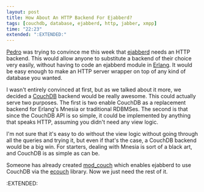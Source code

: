 ```yaml
---
layout: post
title: How About An HTTP Backend For Ejabberd?
tags: [couchdb, database, ejabberd, http, jabber, xmpp]
time: "22:23"
extended: ":EXTENDED:"
---
```


[Pedro](http://www.simplicidade.org/notes/archives/2008/11/rasputine.html) was trying to convince me this week that [ejabberd](http://www.ejabberd.im) needs an HTTP backend.  This would allow anyone to substitute a backend of their choice very easily, without having to code an ejabberd module in [Erlang](http://www.erlang.org).  It would be easy enough to make an HTTP server wrapper on top of any kind of database you wanted.

I wasn't entirely convinced at first, but as we talked about it more, we decided a [CouchDB](http://www.couchdb.org) backend would be really awesome.  This could actually serve two purposes.  The first is two enable CouchDB as a replacement backend for Erlang's Mnesia or traditional RDBMSes.  The second is that since the CouchDB API is so simple, it could be implemented by anything that speaks HTTP, assuming you didn't need any view logic.

I'm not sure that it's easy to do without the view logic without going through all the queries and trying it, but even if that's the case, a CouchDB backend would be a big win.  For starters, dealing with Mnesia is sort of a black art, and CouchDB is as simple as can be.

Someone has already created [mod_couch](http://www.cestari.info/2008/9/16/mod_couch-embedding-ecouch-client-for-couchdb-in-ejabberd) which enables ejabberd to use CouchDB via the [ecouch](http://code.google.com/p/ecouch/) library.  Now we just need the rest of it.

:EXTENDED:


